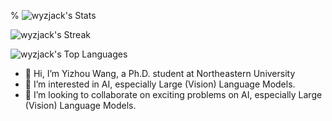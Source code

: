 % ![wyzjack's Stats](https://github-readme-stats.vercel.app/api?username=wyzjack&theme=vue-dark&show_icons=true&hide_border=true&count_private=true)

![wyzjack's Streak](https://github-readme-streak-stats.herokuapp.com/?user=wyzjack&theme=vue-dark&hide_border=true)

![wyzjack's Top Languages](https://github-readme-stats.vercel.app/api/top-langs/?username=wyzjack&theme=vue-dark&show_icons=true&hide_border=true&layout=compact)

- 👋 Hi, I’m Yizhou Wang, a Ph.D. student at Northeastern University
- 👀 I’m interested in AI, especially Large (Vision) Language Models.
- 💞️ I’m looking to collaborate on exciting problems on AI, especially Large (Vision) Language Models.

<!---
wyzjack/wyzjack is a ✨ special ✨ repository because its `README.md` (this file) appears on your GitHub profile.
You can click the Preview link to take a look at your changes.
--->
